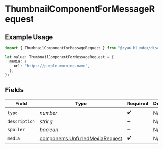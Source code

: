 # ThumbnailComponentForMessageRequest

## Example Usage

```typescript
import { ThumbnailComponentForMessageRequest } from "@ryan.blunden/discord-sdk/models/components";

let value: ThumbnailComponentForMessageRequest = {
  media: {
    url: "https://purple-morning.name",
  },
};
```

## Fields

| Field                                                                              | Type                                                                               | Required                                                                           | Description                                                                        |
| ---------------------------------------------------------------------------------- | ---------------------------------------------------------------------------------- | ---------------------------------------------------------------------------------- | ---------------------------------------------------------------------------------- |
| `type`                                                                             | *number*                                                                           | :heavy_check_mark:                                                                 | N/A                                                                                |
| `description`                                                                      | *string*                                                                           | :heavy_minus_sign:                                                                 | N/A                                                                                |
| `spoiler`                                                                          | *boolean*                                                                          | :heavy_minus_sign:                                                                 | N/A                                                                                |
| `media`                                                                            | [components.UnfurledMediaRequest](../../models/components/unfurledmediarequest.md) | :heavy_check_mark:                                                                 | N/A                                                                                |